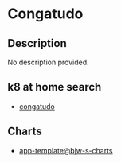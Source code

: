 # Congatudo

## Description

No description provided.

## k8 at home search

- [congatudo](https://nanne.dev/k8s-at-home-search/#/congatudo)

## Charts

- [app-template@bjw-s-charts](https://bjw-s.github.io/helm-charts/)
